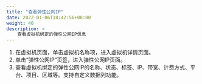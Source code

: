 ```yaml
---
title: "查看弹性公网IP"
date: 2022-01-06T18:42:56+08:00
weight: 40
description: >
    查看虚拟机绑定的弹性公网IP信息
---
```



1. 在虚拟机页面，单击虚拟机名称项，进入虚拟机详情页面。
2. 单击“弹性公网IP”页签，进入弹性公网IP页面。
3. 查看虚拟机绑定的弹性公网IP的名称、状态、标签、IP、带宽、计费方式、平台、项目、区域等。支持自定义数据列功能。